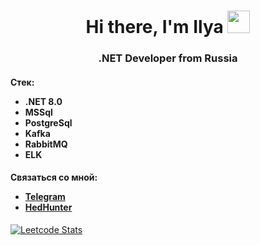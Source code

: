 <h1 align="center">Hi there, I'm Ilya</a> 
<img src="https://emojis.slackmojis.com/emojis/images/1643508983/48327/hello_sign.gif?1643508983" height="36"/></h1>
<h3 align="center">.NET Developer from Russia</h3>

<h4>
  Стек:
  <ul>
    <li>.NET 8.0</li>
    <li>MSSql</li>
    <li>PostgreSql</li>
    <li>Kafka</li>
    <li>RabbitMQ</li>
    <li>ELK</li>
  </ul>
</h4>

<h4>Связаться со мной:
<ul>
  <li><a href="https://t.me/Korobeynikovi" target="_blank">Telegram</a></li>
  <li><a href="https://krasnoyarsk.hh.ru/resume/1a4f14a0ff03c355ac0039ed1f454d53367859" target="_blank">HedHunter</a></li>
</ul></h4>

[![Leetcode Stats](https://leetcard.jacoblin.cool/Korobeynikov_dev)](https://leetcode.com/Korobeynikov_dev)
